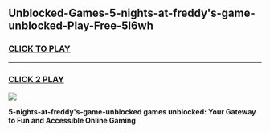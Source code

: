 
## Unblocked-Games-5-nights-at-freddy's-game-unblocked-Play-Free-5l6wh
<h3>
<a href="https://premium76.site?title=5-nights-at-freddy's-game-unblocked&ref=20M">CLICK TO PLAY</a></h3>
<hr>

<h3>
<a href="https://premium76.site?title=5-nights-at-freddy's-game-unblocked&ref=20M">CLICK 2 PLAY</a>
  
</h3>

<a href="https://premium76.site?title=5-nights-at-freddy's-game-unblocked&ref=19M"><img src="https://clearcache.store/games.png"></a>


**5-nights-at-freddy's-game-unblocked games unblocked: Your Gateway to Fun and Accessible Online Gaming**
